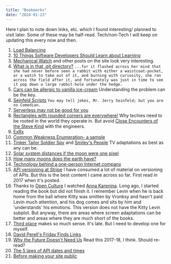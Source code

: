 ```yaml
---
title: "Bookmarks"
date: "2024-01-23"
---
```


Here I plan to note down links, etc. which I found interesting/ planned to visit later. Some of these may be half-read. Tech/non-Tech I will keep on updating this every now and then.

1. [Load Balancing](https://samwho.dev/load-balancing/)
2. [10 Things Software Developers Should Learn about Learning](https://cacm.acm.org/magazines/2024/1/278891-10-things-software-developers-should-learn-about-learning/fulltext)
3. [Mechanical Watch](https://ciechanow.ski/mechanical-watch/) and other posts on the site look very interesting.
4. [What is in that .git directory?](https://blog.meain.io/2023/what-is-in-dot-git/) `...for it flashed across her mind that she had never before seen a rabbit with either a waistcoat-pocket, or a watch to take out of it, and burning with curiosity, she ran across the field after it, and fortunately was just in time to see it pop down a large rabbit-hole under the hedge.`
5. [Cars can be allergic to vanilla ice-cream](https://www.cs.cmu.edu/~wkw/humour/carproblems.txt) Understanding the problem can be the key.
6. [Seinfeld Scripts](https://www.seinfeldscripts.com/seinfeld-scripts.html) `You may tell jokes, Mr. Jerry Seinfeld; but you are no Comedian.`
7. [Serverless may not be good for you](https://www.primevideotech.com/video-streaming/scaling-up-the-prime-video-audio-video-monitoring-service-and-reducing-costs-by-90)
8. [Rectangles with rounded corners are everywhere!](https://www.folklore.org/Round_Rects_Are_Everywhere.html) Why techies need to be rooted in the world they operate in. But avoid [Close Encounters of the Steve Kind](https://www.macfolklore.org/Close_Encounters_of_the_Steve_Kind.html) with the engineers.
9. [ExRx](https://exrx.net/Lists/Directory)
10. [Common Weakness Enumeration- a sample](https://cwe.mitre.org/data/definitions/22.html)
11. [Tinker Tailor Soldier Spy](https://www.youtube.com/playlist?list=PLwix5PoqRIFNFxBcVsrcq2CrnVvbkexVR) and [Smiley's People](https://www.youtube.com/playlist?list=PLwix5PoqRIFOqIAlXTNGp4pCXu8HLhnWF) TV adaptations as best as any can be.
12. [Solar system distances if the moon were one pixel](https://joshworth.com/dev/pixelspace/pixelspace_solarsystem.html)
13. [How many moons does the earth have?](https://www.youtube.com/watch?v=CIqOsM6_3Dw&ab_channel=QI)
14. [Technology behind a one-person Internet company](https://www.listennotes.com/blog/the-boring-technology-behind-a-one-person-23/)
15. [API versioning at Stripe](https://stripe.com/blog/api-versioning) I have consumed a lot of material on versioning of APIs. But this is the best content I came across so far. First read in 2017 when it's posted.
16. Thanks to [Open Culture](https://www.openculture.com/) I watched [Anna Karenina](https://www.youtube.com/playlist?list=PL7EqAsBxqGgihPlmmGKJuRE7UKxYTPkrh). Long ago, I started reading the book but did not finish it. I remember Levin when he is back home from the ball where Kitty was smitten by Vronksy and hasn't paid Levin much attention,  and his dog comes and sits by him and 'understands' his emotions. This version does not have the Kitty Levin subplot. But anyway, there are areas where screen adaptations can be better and areas where they are much short of the books.
17. [Third place](https://en.wikipedia.org/wiki/Third_place) makes so much sense. It's late. But I need to develop one for myself.
18. [David Perell's Friday Finds Links](https://perell.com/friday-finds-links/)
19. [Why the Future Doesn't Need Us](https://www.wired.com/2000/04/joy-2/) Read this 2017-18, I think. Should re-read? 
20. [The 5 laws of API dates and times](https://apiux.com/2013/03/20/5-laws-api-dates-and-times/)
21. [Before making your site public](https://softwareengineering.stackexchange.com/questions/46716/what-technical-details-should-a-programmer-of-a-web-application-consider-before)